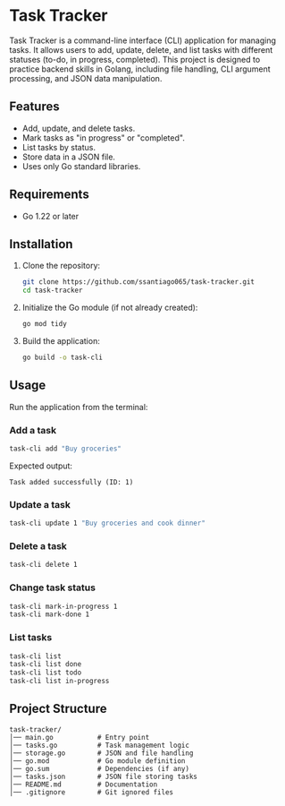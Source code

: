 # Task Tracker

Task Tracker is a command-line interface (CLI) application for managing tasks. It allows users to add, update, delete, and list tasks with different statuses (to-do, in progress, completed). This project is designed to practice backend skills in Golang, including file handling, CLI argument processing, and JSON data manipulation.

## Features

- Add, update, and delete tasks.
- Mark tasks as "in progress" or "completed".
- List tasks by status.
- Store data in a JSON file.
- Uses only Go standard libraries.

## Requirements

- Go 1.22 or later

## Installation

1. Clone the repository:
   ```sh
   git clone https://github.com/ssantiago065/task-tracker.git
   cd task-tracker
   ```

2. Initialize the Go module (if not already created):
   ```sh
   go mod tidy
   ```

3. Build the application:
   ```sh
   go build -o task-cli
   ```

## Usage

Run the application from the terminal:

### Add a task
```sh
task-cli add "Buy groceries"
```
Expected output:
```
Task added successfully (ID: 1)
```

### Update a task
```sh
task-cli update 1 "Buy groceries and cook dinner"
```

### Delete a task
```sh
task-cli delete 1
```

### Change task status
```sh
task-cli mark-in-progress 1
task-cli mark-done 1
```

### List tasks
```sh
task-cli list
task-cli list done
task-cli list todo
task-cli list in-progress
```

## Project Structure

```
task-tracker/
│── main.go           # Entry point
│── tasks.go          # Task management logic
│── storage.go        # JSON and file handling
│── go.mod            # Go module definition
│── go.sum            # Dependencies (if any)
│── tasks.json        # JSON file storing tasks
│── README.md         # Documentation
│── .gitignore        # Git ignored files
```
